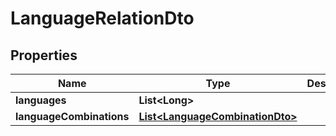 # LanguageRelationDto

## Properties
Name | Type | Description | Notes
------------ | ------------- | ------------- | -------------
**languages** | **List&lt;Long&gt;** |  |  [optional]
**languageCombinations** | [**List&lt;LanguageCombinationDto&gt;**](LanguageCombinationDto.md) |  |  [optional]
